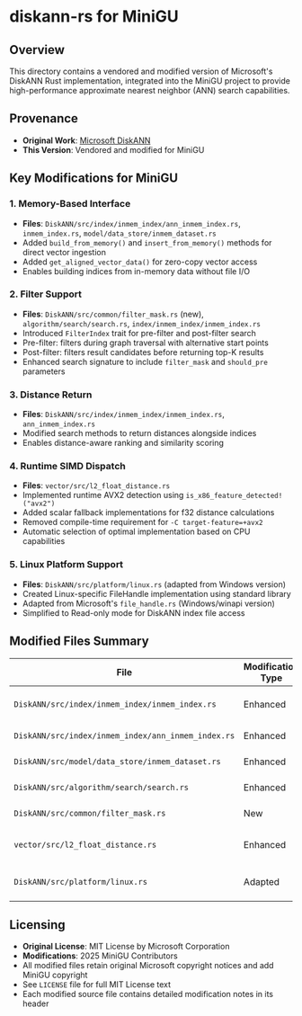 # diskann-rs for MiniGU

## Overview

This directory contains a vendored and modified version of Microsoft's DiskANN Rust implementation, integrated into the MiniGU project to provide high-performance approximate nearest neighbor (ANN) search capabilities.

## Provenance

- **Original Work**: [Microsoft DiskANN](https://github.com/microsoft/DiskANN/tree/main/rust)
- **This Version**: Vendored and modified for MiniGU

## Key Modifications for MiniGU

### 1. Memory-Based Interface
- **Files**: `DiskANN/src/index/inmem_index/ann_inmem_index.rs`, `inmem_index.rs`, `model/data_store/inmem_dataset.rs`
- Added `build_from_memory()` and `insert_from_memory()` methods for direct vector ingestion
- Added `get_aligned_vector_data()` for zero-copy vector access
- Enables building indices from in-memory data without file I/O

### 2. Filter Support
- **Files**: `DiskANN/src/common/filter_mask.rs` (new), `algorithm/search/search.rs`, `index/inmem_index/inmem_index.rs`
- Introduced `FilterIndex` trait for pre-filter and post-filter search
- Pre-filter: filters during graph traversal with alternative start points
- Post-filter: filters result candidates before returning top-K results
- Enhanced search signature to include `filter_mask` and `should_pre` parameters

### 3. Distance Return
- **Files**: `DiskANN/src/index/inmem_index/inmem_index.rs`, `ann_inmem_index.rs`
- Modified search methods to return distances alongside indices
- Enables distance-aware ranking and similarity scoring


### 4. Runtime SIMD Dispatch
- **Files**: `vector/src/l2_float_distance.rs`
- Implemented runtime AVX2 detection using `is_x86_feature_detected!("avx2")`
- Added scalar fallback implementations for f32 distance calculations
- Removed compile-time requirement for `-C target-feature=+avx2`
- Automatic selection of optimal implementation based on CPU capabilities

### 5. Linux Platform Support
- **Files**: `DiskANN/src/platform/linux.rs` (adapted from Windows version)
- Created Linux-specific FileHandle implementation using standard library
- Adapted from Microsoft's `file_handle.rs` (Windows/winapi version)
- Simplified to Read-only mode for DiskANN index file access

## Modified Files Summary

| File | Modification Type | Description |
|------|------------------|-------------|
| `DiskANN/src/index/inmem_index/inmem_index.rs` | Enhanced | Memory interface, filter support, distances |
| `DiskANN/src/index/inmem_index/ann_inmem_index.rs` | Enhanced | Memory-based API, search signature |
| `DiskANN/src/model/data_store/inmem_dataset.rs` | Enhanced | build_from_memory, copy_aligned_data |
| `DiskANN/src/algorithm/search/search.rs` | Enhanced | Filter-aware search, get_init_ids |
| `DiskANN/src/common/filter_mask.rs` | New | FilterIndex trait (MiniGU original) |
| `vector/src/l2_float_distance.rs` | Enhanced | Runtime SIMD dispatch, scalar fallback |
| `DiskANN/src/platform/linux.rs` | Adapted | Linux FileHandle from Windows version |

## Licensing

- **Original License**: MIT License by Microsoft Corporation
- **Modifications**: 2025 MiniGU Contributors
- All modified files retain original Microsoft copyright notices and add MiniGU copyright
- See `LICENSE` file for full MIT License text
- Each modified source file contains detailed modification notes in its header

